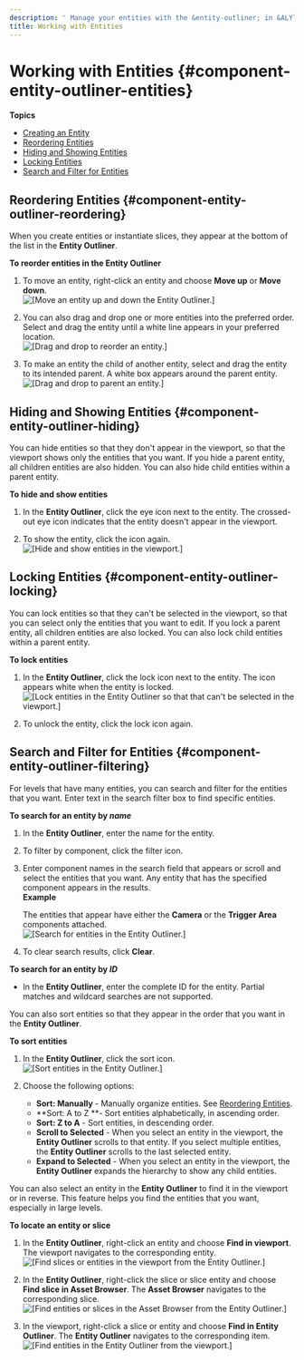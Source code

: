 ```yaml
---
description: ' Manage your entities with the &entity-outliner; in &ALYlong;. '
title: Working with Entities
---
```

# Working with Entities {#component-entity-outliner-entities}

**Topics**
+ [Creating an Entity](/docs/userguide/creating-entity.md)
+ [Reordering Entities](#component-entity-outliner-reordering)
+ [Hiding and Showing Entities](#component-entity-outliner-hiding)
+ [Locking Entities](#component-entity-outliner-locking)
+ [Search and Filter for Entities](#component-entity-outliner-filtering)

## Reordering Entities {#component-entity-outliner-reordering}

When you create entities or instantiate slices, they appear at the bottom of the list in the **Entity Outliner**\.

**To reorder entities in the Entity Outliner**

1. To move an entity, right\-click an entity and choose **Move up** or **Move down**\.  
![\[Move an entity up and down the Entity Outliner.\]](/images/userguide/component/entity_system/component-entity-outliner-reorder.png)

1. You can also drag and drop one or more entities into the preferred order\. Select and drag the entity until a white line appears in your preferred location\.  
![\[Drag and drop to reorder an entity.\]](/images/userguide/component/entity_system/component-entity-outliner-reorder-drag-drop.png)

1. To make an entity the child of another entity, select and drag the entity to its intended parent\. A white box appears around the parent entity\.  
![\[Drag and drop to parent an entity.\]](/images/userguide/component/entity_system/component-entity-outliner-parenting-drag-drop.png)

## Hiding and Showing Entities {#component-entity-outliner-hiding}

You can hide entities so that they don't appear in the viewport, so that the viewport shows only the entities that you want\. If you hide a parent entity, all children entities are also hidden\. You can also hide child entities within a parent entity\.

**To hide and show entities**

1. In the **Entity Outliner**, click the eye icon next to the entity\. The crossed\-out eye icon indicates that the entity doesn't appear in the viewport\.

1. To show the entity, click the icon again\.  
![\[Hide and show entities in the viewport.\]](/images/userguide/component/entity_system/component-entity-outliner-hiding.png)

## Locking Entities {#component-entity-outliner-locking}

You can lock entities so that they can't be selected in the viewport, so that you can select only the entities that you want to edit\. If you lock a parent entity, all children entities are also locked\. You can also lock child entities within a parent entity\.

**To lock entities**

1. In the **Entity Outliner**, click the lock icon next to the entity\. The icon appears white when the entity is locked\.  
![\[Lock entities in the Entity Outliner so that that can't be selected in the viewport.\]](/images/userguide/component/entity_system/component-entity-outliner-locking.png)

1. To unlock the entity, click the lock icon again\.

## Search and Filter for Entities {#component-entity-outliner-filtering}

For levels that have many entities, you can search and filter for the entities that you want\. Enter text in the search filter box to find specific entities\.

**To search for an entity by *name***

1. In the **Entity Outliner**, enter the name for the entity\.

1. To filter by component, click the filter icon\. 

1. Enter component names in the search field that appears or scroll and select the entities that you want\. Any entity that has the specified component appears in the results\.  
**Example**  

   The entities that appear have either the **Camera** or the **Trigger Area** components attached\.  
![\[Search for entities in the Entity Outliner.\]](/images/shared/shared-entity-outliner-search-filter.png)

1. To clear search results, click **Clear**\.

**To search for an entity by *ID***
+ In the **Entity Outliner**, enter the complete ID for the entity\. Partial matches and wildcard searches are not supported\.

You can also sort entities so that they appear in the order that you want in the **Entity Outliner**\.

**To sort entities**

1. In the **Entity Outliner**, click the sort icon\.  
![\[Sort entities in the Entity Outliner.\]](/images/shared/shared-entity-outliner-sort-filter.png)

1. Choose the following options:
   + **Sort: Manually** - Manually organize entities\. See [Reordering Entities](#component-entity-outliner-reordering)\.
   + **Sort: A to Z **- Sort entities alphabetically, in ascending order\.
   + **Sort: Z to A** - Sort entities, in descending order\.
   + **Scroll to Selected** - When you select an entity in the viewport, the **Entity Outliner** scrolls to that entity\. If you select multiple entities, the **Entity Outliner** scrolls to the last selected entity\.
   + **Expand to Selected** - When you select an entity in the viewport, the **Entity Outliner** expands the hierarchy to show any child entities\.

You can also select an entity in the **Entity Outliner** to find it in the viewport or in reverse\. This feature helps you find the entities that you want, especially in large levels\.

**To locate an entity or slice**

1. In the **Entity Outliner**, right\-click an entity and choose **Find in viewport**\. The viewport navigates to the corresponding entity\.  
![\[Find slices or entities in the viewport from the Entity Outliner.\]](/images/shared/shared-search-find-in-outliner.png)

1. In the **Entity Outliner**, right\-click the slice or slice entity and choose **Find slice in Asset Browser**\. The **Asset Browser** navigates to the corresponding slice\.  
![\[Find entities or slices in the Asset Browser from the Entity Outliner.\]](/images/shared/shared-component-entity-outliner-search-find-in-asset-browser.png)

1. In the viewport, right\-click a slice or entity and choose **Find in Entity Outliner**\. The **Entity Outliner** navigates to the corresponding item\.  
![\[Find entities in the Entity Outliner from the viewport.\]](/images/shared/shared-viewport-search-find-in-outliner.png)